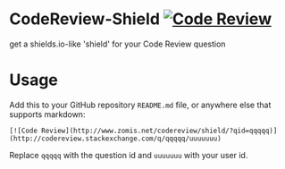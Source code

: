 # CodeReview-Shield [![Code Review](http://www.zomis.net/codereview/shield/?qid=95459)](http://codereview.stackexchange.com/q/95459/31562)

get a shields.io-like 'shield' for your Code Review question

# Usage

Add this to your GitHub repository `README.md` file, or anywhere else that supports markdown:

    [![Code Review](http://www.zomis.net/codereview/shield/?qid=qqqqq)](http://codereview.stackexchange.com/q/qqqqq/uuuuuuu)

Replace `qqqqq` with the question id and `uuuuuuu` with your user id.
